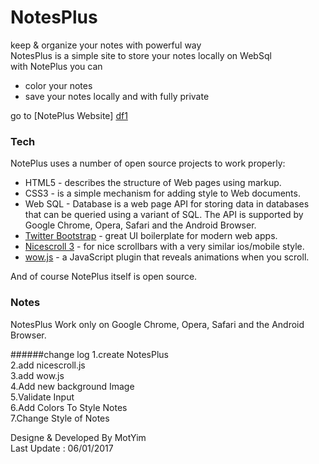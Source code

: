 # NotesPlus

keep &amp; organize your notes with powerful way      
NotesPlus is a simple site to store your notes locally on WebSql   
with NotePlus you can   
 - color your notes 
 - save your notes locally and with fully private 

 go to [NotePlus Website] [df1]


### Tech

NotePlus uses a number of open source projects to work properly:

* HTML5 - describes the structure of Web pages using markup.
* CSS3 - is a simple mechanism for adding style to Web documents.
* Web SQL - Database is a web page API for storing data in databases that can be queried using a variant of SQL. The API is supported by Google Chrome, Opera, Safari and the Android Browser.
* [Twitter Bootstrap] - great UI boilerplate for modern web apps.
* [Nicescroll 3] -  for nice scrollbars with a very similar ios/mobile style.
* [wow.js] - a JavaScript plugin that reveals animations when you scroll.


And of course NotePlus itself is open source.

### Notes

NotesPlus Work only on Google Chrome, Opera, Safari and the Android Browser.   


   [df1]: <http://daringfireball.net/projects/markdown/>
   [Twitter Bootstrap]: <http://twitter.github.com/bootstrap/>
   [Nicescroll 3]: <https://areaaperta.com/nicescroll/>
   [wow.js]:<https://wowjs.uk/>


######change log
1.create NotesPlus  
2.add nicescroll.js  
3.add wow.js  
4.Add new background Image  
5.Validate Input  
6.Add Colors To Style Notes  
7.Change Style of Notes  

Designe & Developed By MotYim    
Last Update : 06/01/2017 
